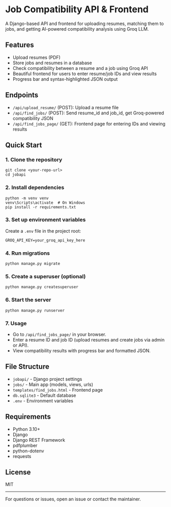 # Job Compatibility API & Frontend

A Django-based API and frontend for uploading resumes, matching them to jobs, and getting AI-powered compatibility analysis using Groq LLM.

## Features
- Upload resumes (PDF)
- Store jobs and resumes in a database
- Check compatibility between a resume and a job using Groq API
- Beautiful frontend for users to enter resume/job IDs and view results
- Progress bar and syntax-highlighted JSON output

## Endpoints
- `/api/upload_resume/` (POST): Upload a resume file
- `/api/find_jobs/` (POST): Send resume_id and job_id, get Groq-powered compatibility JSON
- `/api/find_jobs_page/` (GET): Frontend page for entering IDs and viewing results

## Quick Start

### 1. Clone the repository
```
git clone <your-repo-url>
cd jobapi
```

### 2. Install dependencies
```
python -m venv venv
venv\Scripts\activate  # On Windows
pip install -r requirements.txt
```

### 3. Set up environment variables
Create a `.env` file in the project root:
```
GROQ_API_KEY=your_groq_api_key_here
```

### 4. Run migrations
```
python manage.py migrate
```

### 5. Create a superuser (optional)
```
python manage.py createsuperuser
```

### 6. Start the server
```
python manage.py runserver
```

### 7. Usage
- Go to `/api/find_jobs_page/` in your browser.
- Enter a resume ID and job ID (upload resumes and create jobs via admin or API).
- View compatibility results with progress bar and formatted JSON.

## File Structure
- `jobapi/` - Django project settings
- `jobs/` - Main app (models, views, urls)
- `templates/find_jobs.html` - Frontend page
- `db.sqlite3` - Default database
- `.env` - Environment variables

## Requirements
- Python 3.10+
- Django
- Django REST Framework
- pdfplumber
- python-dotenv
- requests

## License
MIT

---
For questions or issues, open an issue or contact the maintainer.
